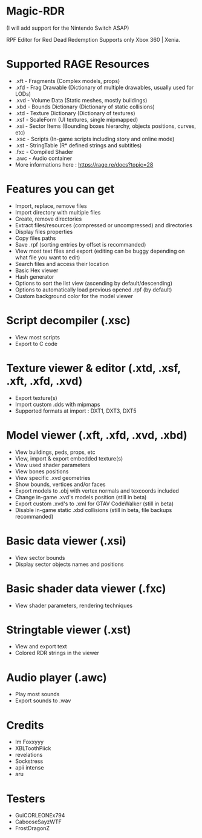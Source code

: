 # Magic-RDR

(I will add support for the Nintendo Switch ASAP)

RPF Editor for Red Dead Redemption
Supports only Xbox 360 | Xenia.

# Supported RAGE Resources
- .xft - Fragments (Complex models, props)
- .xfd - Frag Drawable (Dictionary of multiple drawables, usually used for LODs)
- .xvd - Volume Data (Static meshes, mostly buildings)
- .xbd - Bounds Dictionary (Dictionary of static collisions)
- .xtd - Texture Dictionary (Dictionary of textures)
- .xsf - ScaleForm (UI textures, single mipmapped)
- .xsi - Sector Items (Bounding boxes hierarchy, objects positions, curves, etc)
- .xsc - Scripts (In-game scripts including story and online mode)
- .xst - StringTable (R* defined strings and subtitles)
- .fxc - Compiled Shader
- .awc - Audio container
- More informations here : https://rage.re/docs?topic=28

# Features you can get
- Import, replace, remove files
- Import directory with multiple files
- Create, remove directories
- Extract files/resources (compressed or uncompressed) and directories
- Display files properties
- Copy files paths
- Save .rpf (sorting entries by offset is recommanded)
- View most text files and export (editing can be buggy depending on what file you want to edit)
- Search files and access their location
- Basic Hex viewer
- Hash generator
- Options to sort the list view (ascending by default/descending)
- Options to automatically load previous opened .rpf (by default)
- Custom background color for the model viewer

# Script decompiler (.xsc)
  - View most scripts
  - Export to C code

# Texture viewer & editor (.xtd, .xsf, .xft, .xfd, .xvd)
  - Export texture(s)
  - Import custom .dds with mipmaps
  - Supported formats at import : DXT1, DXT3, DXT5

# Model viewer (.xft, .xfd, .xvd, .xbd)
  - View buildings, peds, props, etc
  - View, import & export embedded texture(s)
  - View used shader parameters
  - View bones positions
  - View specific .xvd geometries
  - Show bounds, vertices and/or faces
  - Export models to .obj with vertex normals and texcoords included
  - Change in-game .xvd's models position (still in beta)
  - Export custom .xvd's to .xml for GTAV CodeWalker (still in beta)
  - Disable in-game static .xbd collisions (still in beta, file backups recommanded)

# Basic data viewer (.xsi)
  - View sector bounds
  - Display sector objects names and positions

# Basic shader data viewer (.fxc)
  - View shader parameters, rendering techniques

# Stringtable viewer (.xst)
  - View and export text
  - Colored RDR strings in the viewer

# Audio player (.awc)
  - Play most sounds
  - Export sounds to .wav

# Credits
- Im Foxxyyy
- XBLToothPiick
- revelations
- Sockstress
- apii intense
- aru

# Testers
- GuiCORLEONEx794
- CabooseSayzWTF
- FrostDragonZ
